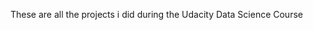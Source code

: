 These are all the projects i did during the Udacity Data Science Course
<!---
ottneel/ottneel is a ✨ special ✨ repository because its `README.md` (this file) appears on your GitHub profile.
You can click the Preview link to take a look at your changes.
--->
